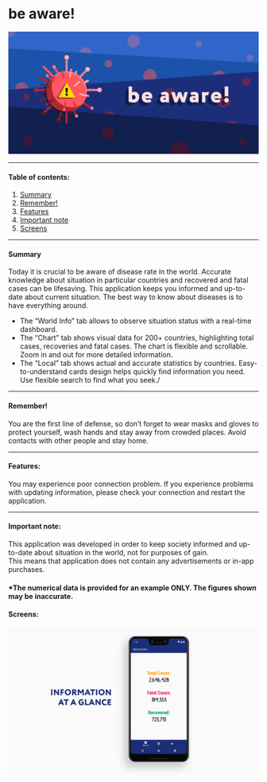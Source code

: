 # be aware!

![icon_featured_graphic](https://github.com/DmytroHryniuk/be_aware_apk/blob/master/icon_featured_graphic.png)

****
#### Table of contents:
1. [Summary](#Summary)
2. [Remember!](#Remember)
3. [Features](#Features)
4. [Important note](#Important_note)
5. [Screens](#Screens)
****
#### Summary
Today it is crucial to be aware of disease rate in the world. Accurate knowledge about situation in particular countries and recovered and fatal cases can be lifesaving.
This application keeps you informed and up-to-date about current situation. The best way to know about diseases is to have everything around.
* The “World Info” tab allows to observe situation status with a real-time dashboard.
* The “Chart” tab shows visual data for 200+ countries, highlighting total cases, recoveries and fatal cases. The chart is flexible and scrollable. Zoom in and out for more detailed information.
* The “Local” tab shows actual and accurate statistics by countries. Easy-to-understand cards design helps quickly find information you need. Use flexible search to find what you seek./ 
****
#### Remember! 
You are the first line of defense, so don’t forget to wear masks and gloves to protect yourself, wash hands and stay away from crowded places. Avoid contacts with other people and stay home.
****
#### Features:
You may experience poor connection problem. If you experience problems with updating information, please check your connection and restart the application.
****
#### Important note:
This application was developed in order to keep society informed and up-to-date about situation in the world, not for purposes of gain.<br/> This means that application does not contain any advertisements or in-app purchases.

#### *The numerical data is provided for an example ONLY. The figures shown may be inaccurate.

<h4>Screens:</h4>



![1main_new](https://github.com/DmytroHryniuk/be_aware_apk/blob/master/1main_new.png)



